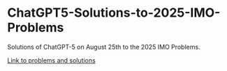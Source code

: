 # ChatGPT5-Solutions-to-2025-IMO-Problems
Solutions of ChatGPT-5 on August 25th to the 2025 IMO Problems.

[Link to problems and solutions](https://asiliconvalleyinsider.com/2025/07/31/how-openai-and-deepminds-models-achieved-gold-medal-standard-at-the-2025-international-mathematical-olympiad/) 
